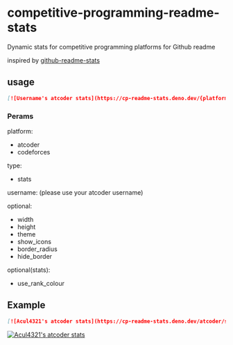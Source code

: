 # competitive-programming-readme-stats
Dynamic stats for competitive programming platforms for Github readme

inspired by [github-readme-stats](https://github.com/anuraghazra/github-readme-stats)

## usage
``` md
[![Username's atcoder stats](https://cp-readme-stats.deno.dev/{platform}/{type}/{username}?{optinalPerams})](https://atcoder.jp/users/Username)
```
### Perams
platform:
- atcoder
- codeforces

type:
- stats

username: (please use your atcoder username)

optional:
- width
- height
- theme
- show_icons
- border_radius
- hide_border

optional(stats):
- use_rank_colour

## Example
``` md
[![Acul4321's atcoder stats](https://cp-readme-stats.deno.dev/atcoder/stats/acul4321?theme=transparent)](https://atcoder.jp/users/Acul4321)
```

[![Acul4321's atcoder stats](https://cp-readme-stats.deno.dev/atcoder/stats/acul4321?theme=transparent)](https://atcoder.jp/users/Acul4321)
